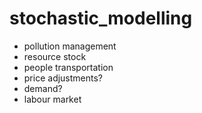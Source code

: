 # stochastic_modelling

- pollution management
- resource stock
- people transportation
- price adjustments?
- demand? 
- labour market
